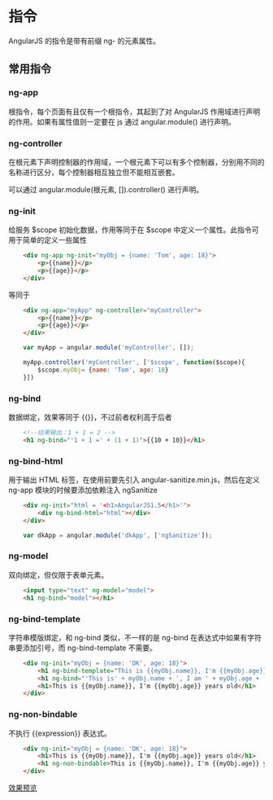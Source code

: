 # 指令
AngularJS 的指令是带有前缀 ng- 的元素属性。

## 常用指令

### ng-app
根指令，每个页面有且仅有一个根指令，其起到了对 AngularJS 作用域进行声明的作用。如果有属性值则一定要在 js 通过 angular.module() 进行声明。

### ng-controller
在根元素下声明控制器的作用域，一个根元素下可以有多个控制器，分别用不同的名称进行区分，每个控制器相互独立但不能相互嵌套。

可以通过 angular.module(根元素, []).controller() 进行声明。

### ng-init
给服务 $scope 初始化数据，作用等同于在 $scope 中定义一个属性。此指令可用于简单的定义一些属性
```html
    <div ng-app ng-init="myObj = {name: 'Tom', age: 18}">
        <p>{{name}}</p>
        <p>{{age}}</p>
    </div>
```
等同于
```html
    <div ng-app="myApp" ng-controller="myController">
        <p>{{name}}</p>
        <p>{{age}}</p>    
    </div>
```
```javascript
    var myApp = angular.module('myController', []);

    myApp.controller('myController', ['$scope', function($scope){
        $scope.myObj= {name: 'Tom', age: 18}
    }])
```


### ng-bind
数据绑定，效果等同于 {{}}，不过前者权利高于后者
```html
    <!--结果输出：1 + 1 = 2 -->
    <h1 ng-bind="'1 + 1 =' + (1 + 1)">{{10 + 10}}</h1>
```

### ng-bind-html
用于输出 HTML 标签，在使用前要先引入 angular-sanitize.min.js，然后在定义 ng-app 模块的时候要添加依赖注入 ngSanitize
```html
    <div ng-init="html = '<h1>AngularJS1.5</h1>'">
        <div ng-bind-html="html"></div>
    </div> 
```
```javascript
    var dkApp = angular.module('dkApp', ['ngSanitize']);
```

### ng-model
双向绑定，但仅限于表单元素。
```html
    <input type="text" ng-model="model">
    <h1 ng-bind="model"></h1>
```

### ng-bind-template
字符串模版绑定，和 ng-bind  类似，不一样的是 ng-bind 在表达式中如果有字符串要添加引号，而 ng-bind-template 不需要。
```html
    <div ng-init="myObj = {name: 'DK', age: 18}">
        <h1 ng-bind-template="This is {{myObj.name}}, I'm {{myObj.age}} years old"></h1>
        <h1 ng-bind="'This is' + myObj.name + ', I am ' + myObj.age + ' years old'"></h1>
        <h1>This is {{myObj.name}}, I'm {{myObj.age}} years old</h1>
    </div>
```

### ng-non-bindable
不执行 {{expression}} 表达式。
```html
    <div ng-init="myObj = {name: 'DK', age: 18}">
        <h1>This is {{myObj.name}}, I'm {{myObj.age}} years old</h1>
        <h1 ng-non-bindable>This is {{myObj.name}}, I'm {{myObj.age}} years old</h1>
    </div>
```
[效果预览](https://dk-lan.github.io/angularjs-course/AngularJS1/directive/directive.html?_blank)